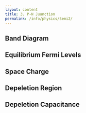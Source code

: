 ```yaml
---
layout: content
title: 3. P-N Juunction
permalink: /info/physics/Semi2/
---
```

## Band Diagram

## Equilibrium Fermi Levels

## Space Charge

## Depeletion Region

## Depeletion Capacitance

## 
